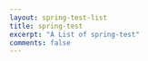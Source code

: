 ```yaml
---
layout: spring-test-list
title: spring-test
excerpt: "A List of spring-test"
comments: false
---
```

